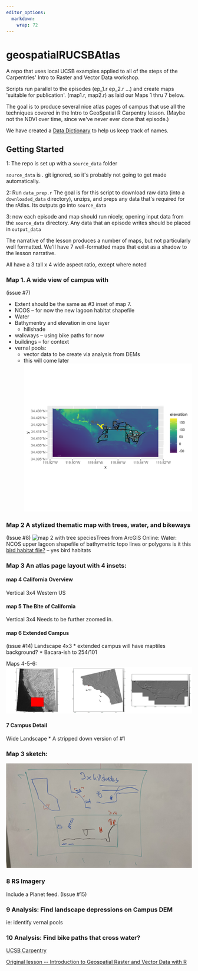 ```yaml
---
editor_options: 
  markdown: 
    wrap: 72
---
```


# geospatialRUCSBAtlas

A repo that uses local UCSB examples applied to all of the steps of the
Carpentries' Intro to Raster and Vector Data workshop.

Scripts run parallel to the episodes (ep_1.r ep_2.r ...) and create maps
'suitable for publication'. (map1.r, map2.r) as laid our Maps 1 thru 7
below.

The goal is to produce several nice atlas pages of campus that use all
the techniques covered in the Intro to GeoSpatial R Carpentry lesson.
(Maybe not the NDVI over time, since we've never ever done that
episode.)

We have created a [Data Dictionary](datadictionary.md) to help us keep
track of names.

## Getting Started

1: The repo is set up with a `source_data` folder

`source_data` is *.* git ignored, so it's probably not going to get made
automatically.

2: Run `data_prep.r` The goal is for this script to download raw data
(into a `downloaded_data` directory), unzips, and preps any data that's
required for the rAtlas. Its outputs go into `source_data`

3: now each episode and map should run nicely, opening input data from
the `source_data` directory. Any data that an episode writes should be
placed in `output_data`

The narrative of the lesson produces a number of maps, but not
particularly well formatted. We'll have 7 well-formatted maps that exist
as a shadow to the lesson narrative.

All have a 3 tall x 4 wide aspect ratio, except where noted

### Map 1. A wide view of campus with

(issue #7)

-   Extent should be the same as #3 inset of map 7.
-   NCOS – for now the new lagoon habitat shapefile
-   Water
-   Bathymentry and elevation in one layer
    -   hillshade
-   walkways – using bike paths for now
-   buildings – for context
-   vernal pools:
    -   vector data to be create via analysis from DEMs
    -   this will come later ![](/images/map1.2.png)

### Map 2 A stylized thematic map with trees, water, and bikeways

(Issue #8) ![map 2 with tree
species](/images/map2_TreeSpecies.png "Map 2 tree height")Trees from
ArcGIS Online: Water: NCOS upper lagoon shapefile of bathymetric topo
lines or polygons is it this [bird habitat
file?](https://drive.google.com/file/d/1ssytmTbpC1rpT5b-h8AxtvSgNrsGQVNY/view?usp=drive_link)
– yes bird habitats

### Map 3 An atlas page layout with 4 insets:

#### map 4 California Overview
Vertical 3x4
Western US

#### map 5 The Bite of California
Vertical 3x4
Needs to be further zoomed in. 

#### map 6 Extended Campus
(issue #14)
Landscape 4x3 \* extended campus will have maptiles background? \*
Bacara-ish to 254/101 

Maps 4-5-6: ![Triplet zoom in](/images/3-zoom.png "Draft zoom.")

#### 7 Campus Detail
Wide Landscape \* A stripped down version of #1


### Map 3 sketch:
![Overview map](/images/overview_map.jpg "Sketch")


### 8 RS Imagery
Include a Planet feed. (Issue #15)


### 9 Analysis: Find landscape depressions on Campus DEM
ie: identify vernal pools

### 10 Analysis: Find bike paths that cross water?
[UCSB Carpentry](https://ucsbcarpentry.github.io)

[Original lesson -- Introduction to Geospatial Raster and Vector Data
with R](https://datacarpentry.org/r-raster-vector-geospatial/)
